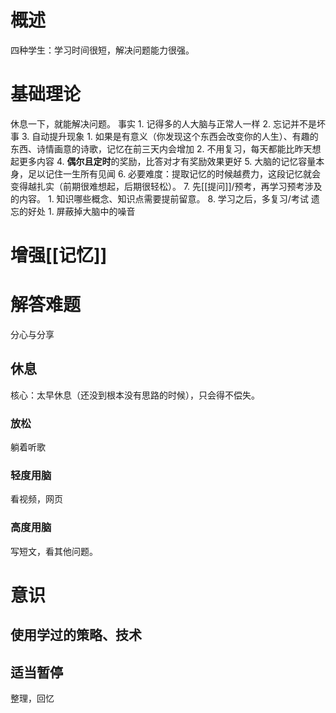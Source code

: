 # 概述
四种学生：学习时间很短，解决问题能力很强。
# 基础理论
休息一下，就能解决问题。
事实
	1. 记得多的人大脑与正常人一样
	2. 忘记并不是坏事
	3. 自动提升现象
		1. 如果是有意义（你发现这个东西会改变你的人生）、有趣的东西、诗情画意的诗歌，记忆在前三天内会增加
		2. 不用复习，每天都能比昨天想起更多内容
	4. **偶尔且定时**的奖励，比答对才有奖励效果更好
	5. 大脑的记忆容量本身，足以记住一生所有见闻
	6. 必要难度：提取记忆的时候越费力，这段记忆就会变得越扎实（前期很难想起，后期很轻松）。
	7. 先[[提问]]/预考，再学习预考涉及的内容。
		1. 知识哪些概念、知识点需要提前留意。
	8. 学习之后，多复习/考试
遗忘的好处
	1. 屏蔽掉大脑中的噪音
# 增强[[记忆]]
# 解答难题
分心与分享
## 休息
核心：太早休息（还没到根本没有思路的时候），只会得不偿失。
### 放松
躺着听歌
### 轻度用脑
看视频，网页
### 高度用脑
写短文，看其他问题。
# 意识
## 使用学过的策略、技术
## 适当暂停
整理，回忆
